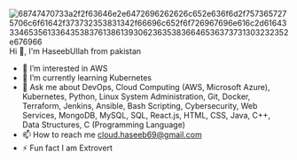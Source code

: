 ![68747470733a2f2f63646e2e6472696262626c652e636f6d2f7573657275706c6f61642f373732353831342f66696c652f6f726967696e616c2d61643334653561336435383761386139306236353836646536373731303232352e676966](https://github.com/HaseebUllah-DevOps/HaseebUllah-DevOps/assets/161103272/713b1159-bec6-4f65-865a-15ff8a7f9cfb)
                                                                 Hi 👋, I'm  HaseebUllah from pakistan
                                                                 
                                                                  

- 👀 I’m interested in AWS
- 🌱 I’m currently learning Kubernetes
- 💬 Ask me about DevOps, Cloud Computing (AWS, Microsoft Azure), Kubernetes, Python, Linux System Administration, Git, Docker, Terraform, Jenkins, Ansible, Bash Scripting, Cybersecurity, Web Services, MongoDB, MySQL, SQL, React.js, HTML, CSS, Java, C++, Data Structures, C (Programming Language)
- 📫 How to reach me cloud.haseeb69@gmail.com
- ⚡ Fun fact I am Extrovert



<!---
HaseebUllah-DevOps/HaseebUllah-DevOps is a ✨ special ✨ repository because its `README.md` (this file) appears on your GitHub profile.
You can click the Preview link to take a look at your changes.
--->
